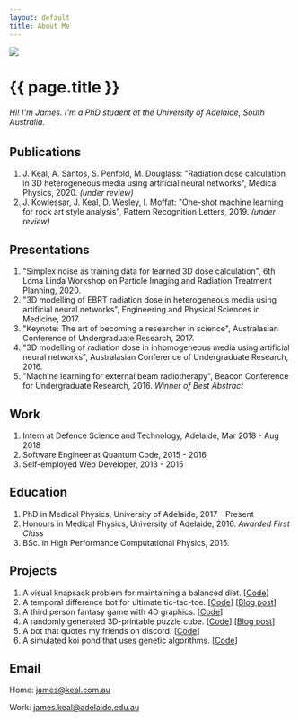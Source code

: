 ```yaml
---
layout: default
title: About Me
---
```


<img class="profile-picture" src="{{ site.profile_picture }}">

# {{ page.title }}
###### Hi! I'm James. I'm a PhD student at the University of Adelaide, South Australia.

<!-- ## Interests

My honours and PhD studies have been in using artificial intelligence to improve radiation dose estimations as quickly and effectively as possible. However, I am interested in all things machine learning and jump at any opportunity to apply my physics and computational skills to other fields. Recently this resulted in me working with some archeology professionals to develop a recognition and classification program for indigenous rock art. -->

## Publications

1. J. Keal, A. Santos, S. Penfold, M. Douglass: "Radiation dose calculation in 3D heterogeneous media using artificial neural networks", Medical Physics, 2020. *(under review)*
2. J. Kowlessar, J. Keal, D. Wesley, I. Moffat: "One-shot machine learning for rock art style analysis", Pattern Recognition Letters, 2019. *(under review)*

## Presentations

1. "Simplex noise as training data for learned 3D dose calculation", 6th Loma Linda Workshop on Particle Imaging and Radiation Treatment Planning, 2020.
2. "3D modelling of EBRT radiation dose in heterogeneous media using artificial neural networks", Engineering and Physical Sciences in Medicine, 2017.
3. "Keynote: The art of becoming a researcher in science", Australasian Conference of Undergraduate Research, 2017.
4. "3D modelling of radiation dose in inhomogeneous media using artificial neural networks", Australasian Conference of Undergraduate Research, 2016.
5. "Machine learning for external beam radiotherapy", Beacon Conference for Undergraduate Research, 2016. *Winner of Best Abstract*

## Work

1. Intern at Defence Science and Technology, Adelaide, Mar 2018 - Aug 2018
2. Software Engineer at Quantum Code, 2015 - 2016
3. Self-employed Web Developer, 2013 - 2015

## Education

1. PhD in Medical Physics, University of Adelaide, 2017 - Present
2. Honours in Medical Physics, University of Adelaide, 2016. *Awarded First Class*
3. BSc. in High Performance Computational Physics, 2015.

## Projects

1. A visual knapsack problem for maintaining a balanced diet. [[Code](https://github.com/keeeal/nourish)]
2. A temporal difference bot for ultimate tic-tac-toe. [[Code](https://github.com/keeeal/temporal-ut3)] [[Blog post](temporal-difference-learning-for-ultimate-tic-tac-toe)]
3. A third person fantasy game with 4D graphics. [[Code](https://github.com/keeeal/hyperforrest)]
4. A randomly generated 3D-printable puzzle cube. [[Code](https://github.com/keeeal/puzzle-cube)] [[Blog post](procedurally-generating-puzzles-with-openscad-and-python)]
5. A bot that quotes my friends on discord. [[Code](https://github.com/keeeal/quothbot)]
6. A simulated koi pond that uses genetic algorithms. [[Code](https://github.com/keeeal/koi)]

## Email

Home: [james@keal.com.au](mailto:james@keal.com.au)

Work: [james.keal@adelaide.edu.au](mailto:james.keal@adelaide.edu.au)

<!-- ## Social

* [Twitter](https://twitter.com/_keeeal)
* [LinkedIn](https://www.linkedin.com/in/jkeal/) -->
